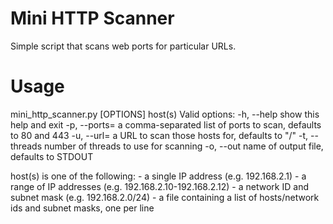 # Mini HTTP Scanner

Simple script that scans web ports for particular URLs.

# Usage

mini_http_scanner.py [OPTIONS] host(s)
Valid options:
   -h, --help      show this help and exit
   -p, --ports=    a comma-separated list of ports to scan, defaults to 80 and 443
   -u, --url=      a URL to scan those hosts for, defaults to "/"
   -t, --threads   number of threads to use for scanning
   -o, --out       name of output file, defaults to STDOUT
   
   host(s) is one of the following:
       - a single IP address (e.g. 192.168.2.1)
       - a range of IP addresses (e.g. 192.168.2.10-192.168.2.12)
       - a network ID and subnet mask (e.g. 192.168.2.0/24)
       - a file containing a list of hosts/network ids and subnet masks, one per line
